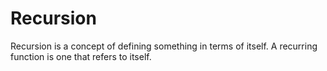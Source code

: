 # Recursion
Recursion is a concept of defining something in terms of itself. A recurring function is one that refers to itself.